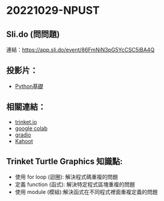 # 20221029-NPUST

## Sli.do (問問題)

連結：https://app.sli.do/event/86FmNiN3pG5YcCSC5iBA4Q

## 投影片：

* [Python基礎](https://docs.google.com/presentation/d/140dHWSexhiarrdZVQ1Rf466LgfAlBQz2CPRtrToCe2Q/edit?usp=sharing)

## 相關連結：

* [trinket.io](https://trinket.io/)
* [google colab](https://colab.research.google.com/)
* [gradio](https://gradio.app/)
* [Kahoot](https://kahoot.com/)

## Trinket Turtle Graphics 知識點:

* 使用 for loop (迴圈): 解決程式碼重複的問題
* 定義 function (函式): 解決特定程式區塊重複的問題
* 使用 module (模組):解決函式在不同程式裡面重複定義的問題


